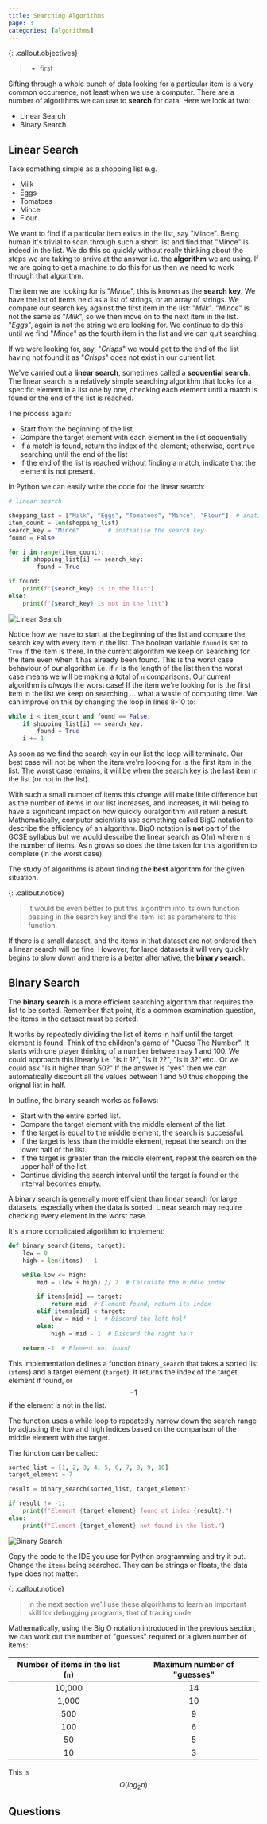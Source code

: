 ```yaml
---
title: Searching Algorithms
page: 3
categories: [algorithms]
---
```


{: .callout.objectives}
>- first

Sifting through a whole bunch of data looking for a particular item is a very common occurrence, not least when we use a computer.  There are a number of algorithms we can use to **search** for data.  Here we look at two:

- Linear Search
- Binary Search

## Linear Search

Take something simple as a shopping list e.g.

- Milk
- Eggs
- Tomatoes
- Mince
- Flour

We want to find if a particular item exists in the list, say "Mince".  Being human it's trivial to scan through such a short list and find that "Mince" is indeed in the list.  We do this so quickly without really thinking about the steps we are taking to arrive at the answer i.e. the **algorithm** we are using.  If we are going to get a machine to do this for us then we need to work through that algorithm.

The item we are looking for is "*Mince*", this is known as the **search key**.  We have the list of items held as a list of strings, or an array of strings.  We compare our search key against the first item in the list: "*Milk*".  "*Mince*" is not the same as "*Milk*", so we then move on to the next item in the list.  "*Eggs*", again is not the string we are looking for.  We continue to do this until we find "*Mince*" as the fourth item in the list and we can quit searching.

If we were looking for, say, "*Crisps*" we would get to the end of the list having not found it as "*Crisps*" does not exist in our current list.

We've carried out a **linear search**, sometimes called a **sequential search**.  The linear search is a relatively simple searching algorithm that looks for a specific element in a list one by one, checking each element until a match is found or the end of the list is reached.

The process again:

- Start from the beginning of the list.
- Compare the target element with each element in the list sequentially
- If a match is found, return the index of the element; otherwise, continue searching until the end of the list
- If the end of the list is reached without finding a match, indicate that the element is not present.

In Python we can easily write the code for the linear search:

```python
# linear search

shopping_list = ["Milk", "Eggs", "Tomatoes", "Mince", "Flour"]  # initialise the list
item_count = len(shopping_list) 
search_key = "Mince"        # initialise the search key
found = False

for i in range(item_count):
    if shopping_list[i] == search_key:
        found = True

if found:
    print(f"{search_key} is in the list")
else:
    print(f"{search_key} is not in the list")
```

![Linear Search](/assets/img/linear_search.png)

Notice how we have to start at the beginning of the list and compare the search key with every item in the list.  The boolean variable `found` is set to `True` if the item is there.  In the current algorithm we keep on searching for the item even when it has already been found.  This is the worst case behaviour of our algorithm i.e. if `n` is the length of the list then the worst case means we will be making a total of `n` comparisons.  Our current algorithm is *always* the worst case!  If the item we're looking for is the first item in the list we keep on searching ... what a waste of computing time.  We can improve on this by changing the loop in lines 8-10 to:

```python
while i < item_count and found == False:
    if shopping_list[i] == search_key:
        found = True
    i += 1
```

As soon as we find the search key in our list the loop will terminate.  Our best case will not be when the item we're looking for is the first item in the list.  The worst case remains, it will be when the search key is the last item in the list (or not in the list).

With such a small number of items this change will make little difference but as the number of items in our list increases, and increases, it will being to have a significant impact on how quickly ouralgorithm will return a result.  Mathematically, computer scientists use something called BigO notation to describe the efficiency of an algorithm.  BigO notation is **not** part of the GCSE syllabus but we would describe the linear search as O(n) where `n` is the number of items.  As `n` grows so does the time taken for this algorithm to complete (in the worst case).

The study of algorithms is about finding the **best** algorithm for the given situation.

{: .callout.notice}
> It would be even better to put this algorithm into its own function passing in the search key and the item list as parameters to this function.
>  

If there is a small dataset, and the items in that dataset are not ordered then a linear search will be fine.  However, for large datasets it will very quickly begins to slow down and there is a better alternative, the **binary search**.

## Binary Search

The **binary search** is a more efficient searching algorithm that requires the list to be sorted. Remember that point, it's a common examination question, the items in the dataset must be sorted.

It works by repeatedly dividing the list of items in half until the target element is found.  Think of the children's game of "Guess The Number".  It starts with one player thinking of a number between say 1 and 100.  We could approach this linearly i.e. "Is it 1?", "Is it 2?", "Is it 3?" etc..  Or we could ask "Is it higher than 50?"  If the answer is "yes" then we can automatically discount all the values between 1 and 50 thus chopping the orignal list in half. 

In outline, the binary search works as follows:

- Start with the entire sorted list.
- Compare the target element with the middle element of the list.
- If the target is equal to the middle element, the search is successful.
- If the target is less than the middle element, repeat the search on the lower half of the list.
- If the target is greater than the middle element, repeat the search on the upper half of the list.
- Continue dividing the search interval until the target is found or the interval becomes empty.

A binary search is generally more efficient than linear search for large datasets, especially when the data is sorted. Linear search may require checking every element in the worst case.

It's a more complicated algorithm to implement:

```python
def binary_search(items, target):
    low = 0
    high = len(items) - 1

    while low <= high:
        mid = (low + high) // 2  # Calculate the middle index

        if items[mid] == target:
            return mid  # Element found, return its index
        elif items[mid] < target:
            low = mid + 1  # Discard the left half
        else:
            high = mid - 1  # Discard the right half

    return -1  # Element not found
```
This implementation defines a function `binary_search` that takes a sorted list (`items`) and a target element (`target`). It returns the index of the target element if found, or $$-1$$ if the element is not in the list. 

The function uses a while loop to repeatedly narrow down the search range by adjusting the low and high indices based on the comparison of the middle element with the target.

The function can be called:

```python
sorted_list = [1, 2, 3, 4, 5, 6, 7, 8, 9, 10]
target_element = 7

result = binary_search(sorted_list, target_element)

if result != -1:
    print(f"Element {target_element} found at index {result}.")
else:
    print(f"Element {target_element} not found in the list.")
```

![Binary Search](/assets/img/binary_search.png)

Copy the code to the IDE you use for Python programming and try it out.  Change the `items` being searched.  They can be strings or floats, the data type does not matter.

{: .callout.notice}
> In the next section we'll use these algorithms to learn an important skill for debugging programs, that of tracing code.

Mathematically, using the Big O notation introduced in the previous section, we can work out the number of "guesses" required or a given number of items:

| Number of items in the list (`n`) | Maximum number of "guesses" |
|:---------------------------------:|:---------------------------:|
| 10,000 | 14 |
| 1,000 | 10 |
| 500 | 9 |
|100 | 6 |
| 50 | 5 |
| 10 | 3 |

This is $$O(log_2 n)$$

## Questions
